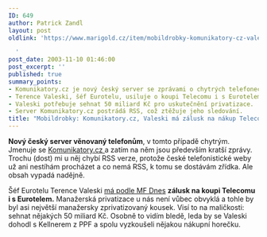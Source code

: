 ```yaml
---
ID: 649
author: Patrick Zandl
layout: post
oldlink: 'https://www.marigold.cz/item/mobildrobky-komunikatory-cz-valeski-ma-zalusk-na-nakup-telecomu-i-s-eurotelem

  '
post_date: 2003-11-10 01:46:00
post_excerpt: ''
published: true
summary_points:
- Komunikatory.cz je nový český server se zprávami o chytrých telefonech.
- Terence Valeski, šéf Eurotelu, usiluje o koupi Telecomu i s Eurotelem.
- Valeski potřebuje sehnat 50 miliard Kč pro uskutečnění privatizace.
- Server Komunikatory.cz postrádá RSS, což ztěžuje jeho sledování.
title: "Mobildrobky: Komunikatory.cz, Valeski má zálusk na nákup Telecomu i s Eurotelem"
---
```


<p>
<STRONG>Nový český server věnovaný telefonům</STRONG>, v tomto případě chytrým. Jmenuje se <A href="http://www.komunikatory.cz/" target=_blank>Komunikatory.cz </A>a zatím na něm jsou především kratší zprávy. Trochu (dost) mi u něj chybí RSS verze, protože české telefonistické weby už ani nestíhám procházet a co nemá RSS, k tomu se dostávám zřídka. Ale obsah vypadá nadějně. </p>

<p>
Šéf Eurotelu Terence Valeski <A href="http://ekonomika.idnes.cz/ekoakcie.asp?r=ekoakcie&amp;c=A031109_225410_ekoakcie_pol&amp;l=1" target=_blank>má podle MF Dnes</A> <STRONG>zálusk na koupi Telecomu i s Eurotelem.</STRONG> Manažerská privatizace u nás není vůbec obvyklá a tohle by byl asi největší manažersky zprivatizovaný kousek. Visí to na maličkosti: sehnat nějakých 50 miliard Kč. Osobně to vidím bledě, leda by se Valeski dohodl s Kellnerem z PPF a spolu vyzkoušeli nějakou nákupní horečku. </p>